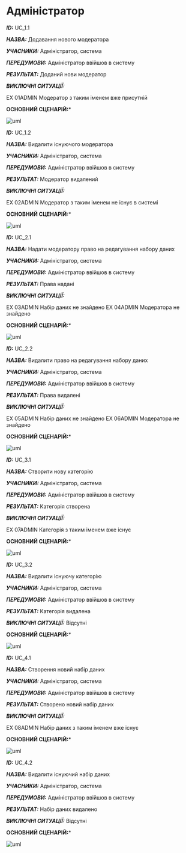 # Адміністратор

***ID:*** UC_1.1
    
***НАЗВА:*** Додавання нового модератора
    
***УЧАСНИКИ:*** Адміністратор, система

***ПЕРЕДУМОВИ:*** Адміністратор ввійшов в систему

***РЕЗУЛЬТАТ:*** Доданий нови модератор

***ВИКЛЮЧНІ СИТУАЦІЇ:*** 

EX 01ADMIN Модератор з таким іменем вже присутній

**ОСНОВНИЙ СЦЕНАРІЙ:***

![uml](http://www.plantuml.com/plantuml/proxy?cache=no&src=https://raw.githubusercontent.com/KarmazinN/db_open_data/master/src/uml/UC_1.1.puml)


***ID:*** UC_1.2
    
***НАЗВА:*** Видалити існуючого модератора
    
***УЧАСНИКИ:*** Адміністратор, система

***ПЕРЕДУМОВИ:*** Адміністратор ввійшов в систему

***РЕЗУЛЬТАТ:*** Модератор видалений

***ВИКЛЮЧНІ СИТУАЦІЇ:*** 

EX 02ADMIN Модератор з таким іменем не існує в системі

**ОСНОВНИЙ СЦЕНАРІЙ:***


![uml](http://www.plantuml.com/plantuml/proxy?cache=no&src=https://raw.githubusercontent.com/KarmazinN/db_open_data/master/src/uml/UC_1.2.puml)


***ID:*** UC_2.1
    
***НАЗВА:*** Надати модератору право на редагування набору даних
    
***УЧАСНИКИ:*** Адміністратор, система

***ПЕРЕДУМОВИ:*** Адміністратор ввійшов в систему

***РЕЗУЛЬТАТ:*** Права надані

***ВИКЛЮЧНІ СИТУАЦІЇ:***

EX 03ADMIN Набір даних не знайдено
EX 04ADMIN Модератора не знайдено

**ОСНОВНИЙ СЦЕНАРІЙ:***


![uml](http://www.plantuml.com/plantuml/proxy?cache=no&src=https://raw.githubusercontent.com/KarmazinN/db_open_data/master/src/uml/UC_2.1.puml)


***ID:*** UC_2.2
    
***НАЗВА:*** Видалити право на редагування набору даних
    
***УЧАСНИКИ:*** Адміністратор, система

***ПЕРЕДУМОВИ:*** Адміністратор ввійшов в систему

***РЕЗУЛЬТАТ:*** Права видалені

***ВИКЛЮЧНІ СИТУАЦІЇ:*** 

EX 05ADMIN Набір даних не знайдено
EX 06ADMIN Модератора не знайдено

**ОСНОВНИЙ СЦЕНАРІЙ:***


![uml](http://www.plantuml.com/plantuml/proxy?cache=no&src=https://raw.githubusercontent.com/KarmazinN/db_open_data/master/src/uml/UC_2.2.puml)


***ID:*** UC_3.1
    
***НАЗВА:*** Створити нову категорію
    
***УЧАСНИКИ:*** Адміністратор, система

***ПЕРЕДУМОВИ:*** Адміністратор ввійшов в систему

***РЕЗУЛЬТАТ:*** Категорія створена

***ВИКЛЮЧНІ СИТУАЦІЇ:*** 

EX 07ADMIN Категорія з таким іменем вже існує

**ОСНОВНИЙ СЦЕНАРІЙ:***


![uml](http://www.plantuml.com/plantuml/proxy?cache=no&src=https://raw.githubusercontent.com/KarmazinN/db_open_data/master/src/uml/UC_3.1.puml)


***ID:*** UC_3.2
    
***НАЗВА:*** Видалити існуючу категорію
    
***УЧАСНИКИ:*** Адміністратор, система

***ПЕРЕДУМОВИ:*** Адміністратор ввійшов в систему

***РЕЗУЛЬТАТ:*** Категорія видалена

***ВИКЛЮЧНІ СИТУАЦІЇ:*** Відсутні

**ОСНОВНИЙ СЦЕНАРІЙ:***


![uml](http://www.plantuml.com/plantuml/proxy?cache=no&src=https://raw.githubusercontent.com/KarmazinN/db_open_data/master/src/uml/UC_3.2.puml)


***ID:*** UC_4.1
    
***НАЗВА:*** Створення новий набір даних
    
***УЧАСНИКИ:*** Адміністратор, система

***ПЕРЕДУМОВИ:*** Адміністратор ввійшов в систему

***РЕЗУЛЬТАТ:*** Створено новий набір даних

***ВИКЛЮЧНІ СИТУАЦІЇ:*** 

EX 08ADMIN Набір даних з таким іменем вже існує

**ОСНОВНИЙ СЦЕНАРІЙ:***


![uml](http://www.plantuml.com/plantuml/proxy?cache=no&src=https://raw.githubusercontent.com/KarmazinN/db_open_data/master/src/uml/UC_4.1.puml)


***ID:*** UC_4.2
    
***НАЗВА:*** Видалити існуючий набір даних
    
***УЧАСНИКИ:*** Адміністратор, система

***ПЕРЕДУМОВИ:*** Адміністратор ввійшов в систему

***РЕЗУЛЬТАТ:*** Набір даних видалено

***ВИКЛЮЧНІ СИТУАЦІЇ:***  Відсутні

**ОСНОВНИЙ СЦЕНАРІЙ:***


![uml](http://www.plantuml.com/plantuml/proxy?cache=no&src=https://raw.githubusercontent.com/KarmazinN/db_open_data/master/src/uml/UC_4.2.puml)
